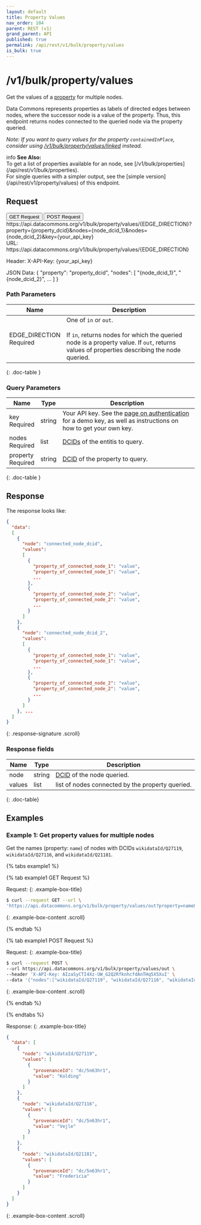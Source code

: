 ```yaml
---
layout: default
title: Property Values
nav_order: 104
parent: REST (v1)
grand_parent: API
published: true
permalink: /api/rest/v1/bulk/property/values
is_bulk: true
---
```


# /v1/bulk/property/values

Get the values of a [property](/glossary.html#property) for multiple nodes.

Data Commons represents properties as labels of directed edges between nodes,
where the successor node is a value of the property. Thus, this endpoint returns
nodes connected to the queried node via the property queried.

_Note: If you want to query values for the property `containedInPlace`, consider
using
[/v1/bulk/property/values/linked](/api/rest/v1/bulk/property/values/linked)
instead._

<div markdown="span" class="alert alert-warning" role="alert">
    <span class="material-icons md-16">info </span><b>See Also:</b><br />
    To get a list of properties available for an node, see [/v1/bulk/properties](/api/rest/v1/bulk/properties).<br />
    For single queries with a simpler output, see the [simple version](/api/rest/v1/property/values) of this endpoint.
</div>

## Request

<div class="api-tab">
  <button id="get-button" class="api-tablink" onclick="openTab(event, 'GET-request')">GET Request</button>
  <button id="post-button" class="api-tablink" onclick="openTab(event, 'POST-request')">POST Request</button>
</div>

<div id="GET-request" class="api-tabcontent api-signature">
https://api.datacommons.org/v1/bulk/property/values/{EDGE_DIRECTION}?property={property_dcid}&nodes={node_dcid_1}&nodes={node_dcid_2}&key={your_api_key}
</div>

<div id="POST-request" class="api-tabcontent api-signature">
URL:
https://api.datacommons.org/v1/bulk/property/values/{EDGE_DIRECTION}

Header:
X-API-Key: {your_api_key}

JSON Data:
{ 
  "property": "property_dcid",
  "nodes": [
    "{node_dcid_1}",
    "{node_dcid_2}",
    ...
  ]
}

</div>

<script src="/assets/js/syntax_highlighting.js"></script>
<script src="/assets/js/api-doc-tabs.js"></script>

### Path Parameters

| Name                                                        | Description                                                                                                                                                                      |
| ----------------------------------------------------------- | -------------------------------------------------------------------------------------------------------------------------------------------------------------------------------- |
| EDGE_DIRECTION <br /> <required-tag>Required</required-tag> | One of `in` or `out`. <br /><br />If `in`, returns nodes for which the queried node is a property value. If `out`, returns values of properties describing the node queried. |
{: .doc-table }

### Query Parameters

| Name                                                  | Type   | Description                                                                                                                                                     |
| ----------------------------------------------------- | ------ | --------------------------------------------------------------------------------------------------------------------------------------------------------------- |
| key <br /> <required-tag>Required</required-tag>      | string | Your API key. See the [page on authentication](/api/rest/v1/getting_started#authentication) for a demo key, as well as instructions on how to get your own key. |
| nodes <br /> <required-tag>Required</required-tag> | list   | [DCIDs](/glossary.html#dcid) of the entitis to query.                                                                                                           |
| property <br /> <required-tag>Required</required-tag> | string | [DCID](/glossary.html#dcid) of the property to query.                                                                                                           |
{: .doc-table }

## Response

The response looks like:

```json
{
  "data":
  [
    {
      "node": "connected_node_dcid",
      "values":
      [
        {
          "property_of_connected_node_1": "value",
          "property_of_connected_node_1": "value",
          ...
        },
        {
          "property_of_connected_node_2": "value",
          "property_of_connected_node_2": "value",
          ...
        }
      ]
    },
    {
      "node": "connected_node_dcid_2",
      "values":
      [
        {
          "property_of_connected_node_1": "value",
          "property_of_connected_node_1": "value",
          ...
        },
        {
          "property_of_connected_node_2": "value",
          "property_of_connected_node_2": "value",
          ...
        }
      ]
    }, ...
  ]
}
```
{: .response-signature .scroll}

### Response fields

| Name   | Type   | Description                                        |
| ------ | ------ | -------------------------------------------------- |
| node | string | [DCID](/glossary.html#dcid) of the node queried. |
| values | list   | list of nodes connected by the property queried.   |
{: .doc-table}

## Examples

### Example 1: Get property values for multiple nodes

Get the names (property: `name`) of nodes with DCIDs `wikidataId/Q27119`,
`wikidataId/Q27116`, and `wikidataId/Q21181`.

<div>
{% tabs example1 %}

{% tab example1 GET Request %}

Request:
{: .example-box-title}

```bash
$ curl --request GET --url \
'https://api.datacommons.org/v1/bulk/property/values/out?property=name&nodes=wikidataId/Q27119&nodes=wikidataId/Q27116&nodes=wikidataId/Q21181&key=AIzaSyCTI4Xz-UW_G2Q2RfknhcfdAnTHq5X5XuI'
```
{: .example-box-content .scroll}

{% endtab %}

{% tab example1 POST Request %}

Request:
{: .example-box-title}

```bash
$ curl --request POST \
--url https://api.datacommons.org/v1/bulk/property/values/out \
--header 'X-API-Key: AIzaSyCTI4Xz-UW_G2Q2RfknhcfdAnTHq5X5XuI' \
--data '{"nodes":["wikidataId/Q27119", "wikidataId/Q27116", "wikidataId/Q21181"], "property":"name"}'
```
{: .example-box-content .scroll}

{% endtab %}

{% endtabs %}

</div>

Response:
{: .example-box-title}

```json
{
  "data": [
    {
      "node": "wikidataId/Q27119",
      "values": [
        {
          "provenanceId": "dc/5n63hr1",
          "value": "Kolding"
        }
      ]
    },
    {
      "node": "wikidataId/Q27116",
      "values": [
        {
          "provenanceId": "dc/5n63hr1",
          "value": "Vejle"
        }
      ]
    },
    {
      "node": "wikidataId/Q21181",
      "values": [
        {
          "provenanceId": "dc/5n63hr1",
          "value": "Fredericia"
        }
      ]
    }
  ]
}
```
{: .example-box-content .scroll}
